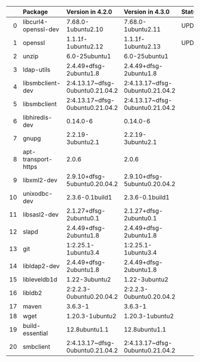 <!-- markdown-link-check-disable -->

|    | Package              | Version in 4.2.0                | Version in 4.3.0                | Status   |
|---:|:---------------------|:--------------------------------|:--------------------------------|:---------|
|  0 | libcurl4-openssl-dev | 7.68.0-1ubuntu2.10              | 7.68.0-1ubuntu2.11              | UPDATED  |
|  1 | openssl              | 1.1.1f-1ubuntu2.12              | 1.1.1f-1ubuntu2.13              | UPDATED  |
|  2 | unzip                | 6.0-25ubuntu1                   | 6.0-25ubuntu1                   |          |
|  3 | ldap-utils           | 2.4.49+dfsg-2ubuntu1.8          | 2.4.49+dfsg-2ubuntu1.8          |          |
|  4 | libsmbclient-dev     | 2:4.13.17~dfsg-0ubuntu0.21.04.2 | 2:4.13.17~dfsg-0ubuntu0.21.04.2 |          |
|  5 | libsmbclient         | 2:4.13.17~dfsg-0ubuntu0.21.04.2 | 2:4.13.17~dfsg-0ubuntu0.21.04.2 |          |
|  6 | libhiredis-dev       | 0.14.0-6                        | 0.14.0-6                        |          |
|  7 | gnupg                | 2.2.19-3ubuntu2.1               | 2.2.19-3ubuntu2.1               |          |
|  8 | apt-transport-https  | 2.0.6                           | 2.0.6                           |          |
|  9 | libxml2-dev          | 2.9.10+dfsg-5ubuntu0.20.04.2    | 2.9.10+dfsg-5ubuntu0.20.04.2    |          |
| 10 | unixodbc-dev         | 2.3.6-0.1build1                 | 2.3.6-0.1build1                 |          |
| 11 | libsasl2-dev         | 2.1.27+dfsg-2ubuntu0.1          | 2.1.27+dfsg-2ubuntu0.1          |          |
| 12 | slapd                | 2.4.49+dfsg-2ubuntu1.8          | 2.4.49+dfsg-2ubuntu1.8          |          |
| 13 | git                  | 1:2.25.1-1ubuntu3.4             | 1:2.25.1-1ubuntu3.4             |          |
| 14 | libldap2-dev         | 2.4.49+dfsg-2ubuntu1.8          | 2.4.49+dfsg-2ubuntu1.8          |          |
| 15 | libleveldb1d         | 1.22-3ubuntu2                   | 1.22-3ubuntu2                   |          |
| 16 | libldb2              | 2:2.2.3-0ubuntu0.20.04.2        | 2:2.2.3-0ubuntu0.20.04.2        |          |
| 17 | maven                | 3.6.3-1                         | 3.6.3-1                         |          |
| 18 | wget                 | 1.20.3-1ubuntu2                 | 1.20.3-1ubuntu2                 |          |
| 19 | build-essential      | 12.8ubuntu1.1                   | 12.8ubuntu1.1                   |          |
| 20 | smbclient            | 2:4.13.17~dfsg-0ubuntu0.21.04.2 | 2:4.13.17~dfsg-0ubuntu0.21.04.2 |          |